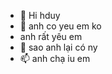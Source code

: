 - 👋 Hi hduy
- 👀 anh co yeu em ko
- anh rất yêu em
- 💞️ sao anh lại có ny
- 📫 anh chạ iu em

<!---
Thuyduong2007/Thuyduong2007 is a ✨ special ✨ repository because its `README.md` (this file) appears on your GitHub profile.
You can click the Preview link to take a look at your changes.
--->
